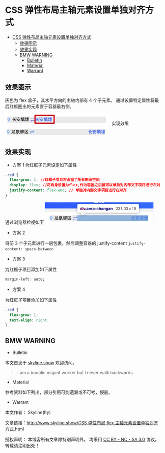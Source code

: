 # CSS 弹性布局主轴元素设置单独对齐方式

<!-- @import "[TOC]" {cmd="toc" depthFrom=1 depthTo=6 orderedList=false} -->

<!-- code_chunk_output -->

- [CSS 弹性布局主轴元素设置单独对齐方式](#css-弹性布局主轴元素设置单独对齐方式)
  - [效果图示](#效果图示)
  - [效果实现](#效果实现)
  - [BMW WARNING](#bmw-warning)
    - [Bulletin](#bulletin)
    - [Material](#material)
    - [Warrant](#warrant)

<!-- /code_chunk_output -->

## 效果图示

灰色为 flex 盒子，其水平方向的主轴内部有 4 个子元素。
通过设置特定属性将最后红框圈出的元素置于容器最右侧。

![CSS弹性布局flex主轴元素设置单独对齐方式20220617145752](https://raw.githubusercontent.com/skylinety/blog-pics/master/imgs/CSS%E5%BC%B9%E6%80%A7%E5%B8%83%E5%B1%80flex%E4%B8%BB%E8%BD%B4%E5%85%83%E7%B4%A0%E8%AE%BE%E7%BD%AE%E5%8D%95%E7%8B%AC%E5%AF%B9%E9%BD%90%E6%96%B9%E5%BC%8F20220617145752.png)
实现效果
![CSS弹性布局flex主轴元素设置单独对齐方式20220617145350](https://raw.githubusercontent.com/skylinety/blog-pics/master/imgs/CSS%E5%BC%B9%E6%80%A7%E5%B8%83%E5%B1%80flex%E4%B8%BB%E8%BD%B4%E5%85%83%E7%B4%A0%E8%AE%BE%E7%BD%AE%E5%8D%95%E7%8B%AC%E5%AF%B9%E9%BD%90%E6%96%B9%E5%BC%8F20220617145350.png)

## 效果实现

- 方案 1
  为红框子元素设定如下属性

```css
.red {
  flex-grow: 1; //红框子项目将占据了所有剩余空间
  display: flex; //将自身设置为flex,作为容器之后就可以单独对内部文字项目进行右对齐
  justify-content: flex-end; // 单独对内部文字项目进行右对齐
}
```

通过浏览器检视如下
![CSS弹性布局flex主轴元素设置单独对齐方式20220617150203](https://raw.githubusercontent.com/skylinety/blog-pics/master/imgs/CSS%E5%BC%B9%E6%80%A7%E5%B8%83%E5%B1%80flex%E4%B8%BB%E8%BD%B4%E5%85%83%E7%B4%A0%E8%AE%BE%E7%BD%AE%E5%8D%95%E7%8B%AC%E5%AF%B9%E9%BD%90%E6%96%B9%E5%BC%8F20220617150203.png)

- 方案 2

将前 3 个子元素进行一层包裹，然后调整容器的 justify-content
`justify-content: space-between`

- 方案 3

为红框子项目添加如下属性

```css
margin-left: auto;
```

- 方案 4

为红框子项目添加如下属性

```css
.red {
  flex-grow: 1;
  text-align: right;
}
```

## BMW WARNING

- Bulletin

本文首发于 [skyline.show](http://www.skyline.show) 欢迎访问。

> I am a bucolic migant worker but I never walk backwards.

- Material

参考资料如下列出，部分引用可能遗漏或不可考，侵删。

>

- Warrant

本文作者： Skyline(lty)

文章链接：[http://www.skyline.show/CSS 弹性布局 flex 主轴元素设置单独对齐方式.html](http://www.skyline.show/CSS弹性布局flex主轴元素设置单独对齐方式.html)

授权声明： 本博客所有文章除特别声明外， 均采用 [CC BY - NC - SA 3.0](https://creativecommons.org/licenses/by-nc-sa/3.0/deed.zh) 协议。 转载请注明出处！
